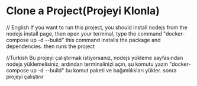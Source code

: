 # Clone a Project(Projeyi Klonla)
// English
If you want to run this project, you should install nodejs from the nodejs install page, then open your terminal, type the command "docker-compose up -d --build" this command installs the package and dependencies.
then runs the project

//Turkish
Bu projeyi çalıştırmak istiyorsanız, nodejs yükleme sayfasından nodejs yüklemelisiniz, ardından terminalinizi açın, şu komutu yazın "docker-compose up -d --build" bu komut paketi ve bağımlılıkları yükler.
sonra projeyi çalıştırır


